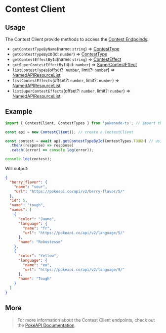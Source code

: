 # Contest Client

## Usage

The Contest Client provide methods to access the [Contest Endpoinds](https://pokeapi.co/docs/v2#contests-section):

- `getContestTypeByName`(name: `string`) => [ContestType](typings/contest-typings?id=contest-type)
- `getContestTypeByID`(id: `number`) => [ContestType](typings/contest-typings?id=contest-type)
- `getContestEffectById`(name: `string`) => [ContestEffect](typings/contest-typings?id=contest-effect)
- `getSuperContestEffectById`(id: `number`) => [SuperContestEffect](typings/contest-typings?id=super-contest-effect)
- `listContestTypes`(offset?: `number`, limit?: `number`) => [NamedAPIResourceList](typings/common-typings?id=named-api-resource-list)
- `listContestEffects`(offset?: `number`, limit?: `number`) => [NamedAPIResourceList](typings/common-typings?id=named-api-resource-list)
- `listSuperContestEffects`(offset?: `number`, limit?: `number`) => [NamedAPIResourceList](typings/common-typings?id=named-api-resource-list)

## Example

```js
import { ContestClient, ContestTypes } from 'pokenode-ts'; // import the ContestClient (ContestTypes enum is fully optional)

const api = new ContestClient(); // create a ContestClient

const contest = await api.getContestTypeById(ContestTypes.TOUGH) // using method getContestTypeId()
  .then((response) => response)
  .catch((error) => console.log(error));

console.log(contest);
```

Will output:

```json
{
  "berry_flavor": {
    "name": "sour",
    "url": "https://pokeapi.co/api/v2/berry-flavor/5/"
  },
  "id": 5,
  "name": "tough",
  "names": [
    {
      "color": "Jaune",
      "language": {
        "name": "fr",
        "url": "https://pokeapi.co/api/v2/language/5/"
      },
      "name": "Robustesse"
    },
    {
      "color": "Yellow",
      "language": {
        "name": "en",
        "url": "https://pokeapi.co/api/v2/language/9/"
      },
      "name": "Tough"
    }
  ]
}
```

## More

> For more information about the Contest Client endpoints, check out the [PokéAPI Documentation](https://pokeapi.co/docs/v2#contests-section).
